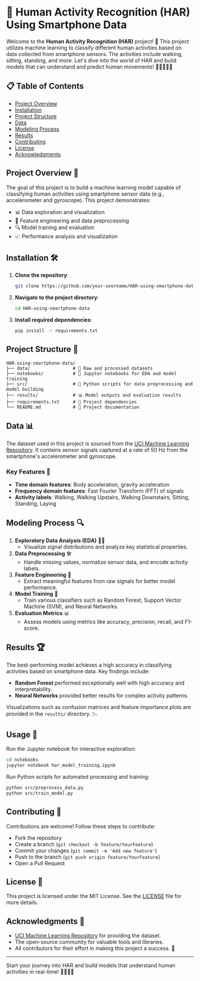 # 🤖 Human Activity Recognition (HAR) Using Smartphone Data

Welcome to the **Human Activity Recognition (HAR)** project! 📱 This project utilizes machine learning to classify different human activities based on data collected from smartphone sensors. The activities include walking, sitting, standing, and more. Let's dive into the world of HAR and build models that can understand and predict human movements! 🚶‍♂️🏃‍♀️🧍

## 📋 Table of Contents

- [Project Overview](#project-overview)
- [Installation](#installation)
- [Project Structure](#project-structure)
- [Data](#data)
- [Modeling Process](#modeling-process)
- [Results](#results)
- [Contributing](#contributing)
- [License](#license)
- [Acknowledgments](#acknowledgments)

## Project Overview 📝

The goal of this project is to build a machine learning model capable of classifying human activities using smartphone sensor data (e.g., accelerometer and gyroscope). This project demonstrates:
- 📊 Data exploration and visualization
- 🧠 Feature engineering and data preprocessing
- 🔍 Model training and evaluation
- 📈 Performance analysis and visualization

## Installation 🛠️

1. **Clone the repository**:

   ```bash
   git clone https://github.com/your-username/HAR-using-smartphone-data.git
   ```

2. **Navigate to the project directory**:

   ```bash
   cd HAR-using-smartphone-data
   ```

3. **Install required dependencies**:

   ```bash
   pip install -r requirements.txt
   ```

## Project Structure 📂

```plaintext
HAR-using-smartphone-data/
├── data/                # 📁 Raw and processed datasets
├── notebooks/           # 📒 Jupyter notebooks for EDA and model training
├── src/                 # 📄 Python scripts for data preprocessing and model building
├── results/             # 📊 Model outputs and evaluation results
├── requirements.txt     # 📝 Project dependencies
└── README.md            # 📘 Project documentation
```

## Data 📊

The dataset used in this project is sourced from the [UCI Machine Learning Repository](https://archive.ics.uci.edu/ml/datasets/human+activity+recognition+using+smartphones). It contains sensor signals captured at a rate of 50 Hz from the smartphone's accelerometer and gyroscope.

### Key Features 📱

- **Time domain features**: Body acceleration, gravity acceleration
- **Frequency domain features**: Fast Fourier Transform (FFT) of signals
- **Activity labels**: Walking, Walking Upstairs, Walking Downstairs, Sitting, Standing, Laying

## Modeling Process 🔍

1. **Exploratory Data Analysis (EDA)** 🕵️‍♂️
   - Visualize signal distributions and analyze key statistical properties.
2. **Data Preprocessing** 🛠️
   - Handle missing values, normalize sensor data, and encode activity labels.
3. **Feature Engineering** 🔧
   - Extract meaningful features from raw signals for better model performance.
4. **Model Training** 🧠
   - Train various classifiers such as Random Forest, Support Vector Machine (SVM), and Neural Networks.
5. **Evaluation Metrics** 📊
   - Assess models using metrics like accuracy, precision, recall, and F1-score.

## Results 🏆

The best-performing model achieves a high accuracy in classifying activities based on smartphone data. Key findings include:
- **Random Forest** performed exceptionally well with high accuracy and interpretability.
- **Neural Networks** provided better results for complex activity patterns.

Visualizations such as confusion matrices and feature importance plots are provided in the `results/` directory. 📉

## Usage 🚀

Run the Jupyter notebook for interactive exploration:
```bash
cd notebooks
jupyter notebook har_model_training.ipynb
```

Run Python scripts for automated processing and training:
```bash
python src/preprocess_data.py
python src/train_model.py
```

## Contributing 🤝

Contributions are welcome! Follow these steps to contribute:
- Fork the repository
- Create a branch (`git checkout -b feature/YourFeature`)
- Commit your changes (`git commit -m 'Add new feature'`)
- Push to the branch (`git push origin feature/YourFeature`)
- Open a Pull Request

## License 📜

This project is licensed under the MIT License. See the [LICENSE](LICENSE) file for more details.

## Acknowledgments 🙏

- [UCI Machine Learning Repository](https://archive.ics.uci.edu/ml/datasets/human+activity+recognition+using+smartphones) for providing the dataset.
- The open-source community for valuable tools and libraries.
- All contributors for their effort in making this project a success. 🌟

---

Start your journey into HAR and build models that understand human activities in real-time! 🤖🚶‍♀️🏃
